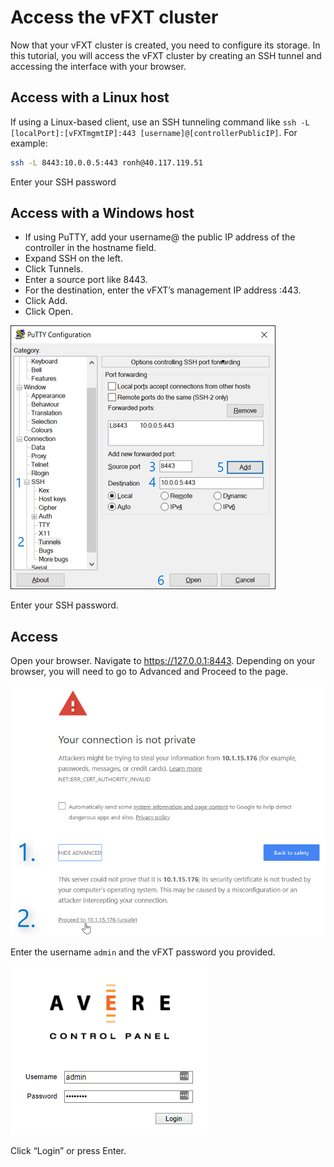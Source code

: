 # Access the vFXT cluster
Now that your vFXT cluster is created, you need to configure its storage. In this tutorial, you will access the vFXT cluster by creating an SSH tunnel and accessing the interface with your browser.

## Access with a Linux host
If using a Linux-based client, use an SSH tunneling command like `ssh -L [localPort]:[vFXTmgmtIP]:443 [username]@[controllerPublicIP]`.
For example:
```sh
ssh -L 8443:10.0.0.5:443 ronh@40.117.119.51
```
Enter your SSH password

## Access with a Windows host
- If using PuTTY, add your username@ the public IP address of the controller in the hostname field. 
- Expand SSH on the left.
- Click Tunnels. 
- Enter a source port like 8443. 
- For the destination, enter the vFXT’s management IP address :443. 
- Click Add.
- Click Open.

<img src="images/20-tunnel-numbered-border-75.png">

Enter your SSH password.

## Access 
Open your browser. Navigate to https://127.0.0.1:8443. Depending on your browser, you will need to go to Advanced and Proceed to the page.

<img src="images/21-browser-proceed.png">

Enter the username `admin` and the vFXT password you provided.

<img src="images/21b-login.png">

Click “Login” or press Enter.